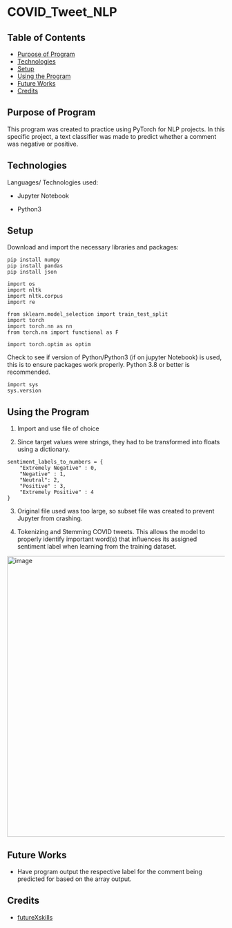 # COVID_Tweet_NLP

## Table of Contents
* [Purpose of Program](#Purpose-of-program)  
* [Technologies](#technologies)
* [Setup](#setup)
* [Using the Program](#Using-the-Program)
* [Future Works](#Future-Works)
* [Credits](#Credits)

## Purpose of Program

This program was created to practice using PyTorch for NLP projects. In this specific project, a text classifier was made to predict whether a comment was negative or positive.


## Technologies
Languages/ Technologies used:

* Jupyter Notebook

* Python3

## Setup

Download and import the necessary libraries and packages:
```
pip install numpy
pip install pandas
pip install json
```
```
import os
import nltk
import nltk.corpus
import re

from sklearn.model_selection import train_test_split
import torch
import torch.nn as nn
from torch.nn import functional as F

import torch.optim as optim
```
Check to see if version of Python/Python3 (if on jupyter Notebook) is used, this is to ensure packages work properly. Python 3.8 or better is recommended.

```
import sys
sys.version
```

  
## Using the Program

1. Import and use file of choice

2. Since target values were strings, they had to be transformed into floats using a dictionary.

```
sentiment_labels_to_numbers = {
    "Extremely Negative" : 0,
    "Negative" : 1,
    "Neutral": 2,
    "Positive" : 3,
    "Extremely Positive" : 4
}

```
3. Original file used was too large, so subset file was created to prevent Jupyter from crashing.

4. Tokenizing and Stemming COVID tweets. This allows the model to properly identify important word(s) that influences its assigned sentiment label when learning from the training dataset.
<img width="650" alt="image" src="https://github.com/MeganTran6023/COVID_Tweet_NLP/assets/68253811/910f6e88-bd65-41fd-9e5a-6b77efa09e16">



## Future Works

* Have program output the respective label for the comment being predicted for based on the array output.

## Credits

* [futureXskills](https://www.youtube.com/watch?v=Ezm0HDD-2zw&list=PLXCw5VdOQb7jqMtFIDa0T02y4zWfYvrki&index=3&ab_channel=futureXskills)

